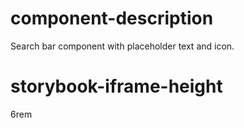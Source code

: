 # component-description
Search bar component with placeholder text and icon.

# storybook-iframe-height
6rem